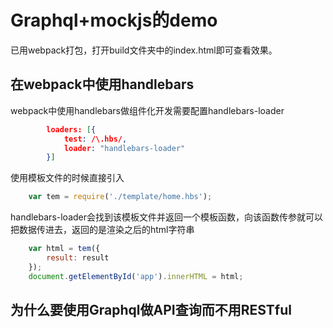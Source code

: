 # Graphql+mockjs的demo  
已用webpack打包，打开build文件夹中的index.html即可查看效果。
## 在webpack中使用handlebars 
webpack中使用handlebars做组件化开发需要配置handlebars-loader
```json
        loaders: [{
            test: /\.hbs/,
            loader: "handlebars-loader"
        }]
```
使用模板文件的时候直接引入
```js
    var tem = require('./template/home.hbs');
```
handlebars-loader会找到该模板文件并返回一个模板函数，向该函数传参就可以把数据传进去，返回的是渲染之后的html字符串
```js
    var html = tem({
        result: result
    });
    document.getElementById('app').innerHTML = html;
```


## 为什么要使用Graphql做API查询而不用RESTful  


